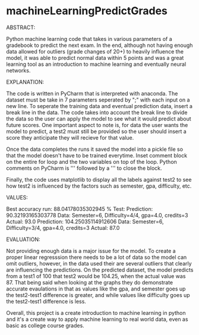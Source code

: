 # machineLearningPredictGrades

ABSTRACT:

Python machine learning code that takes in various parameters of a gradebook to predict the next exam. In the end, although not having enough data allowed for outliers (grade changes of 20+) to heavily influence the model, it was able to predict normal data within 5 points and was a great learning tool as an introduction to machine learning and eventually neural networks.

EXPLANATION:

The code is written in PyCharm that is interpreted with anaconda. The dataset must be take in 7 parameters seperated by ";" with each input on a new line. To seperate the training data and eventual prediction data, insert a break line in the data. The code takes into account the break line to divide the data so the user can apply the model to see what it would predict about future scores. One important aspect to note is, for data the user wants the model to predict, a test2 must still be provided so the user should insert a score they anticipate they will recieve for that value.

Once the data completes the runs it saved the model into a pickle file so that the model doesn't have to be trained everytime. Inset comment block on the entire for loop and the two variables on top of the loop. Python comments on PyCharm is ''' followed by a ''' to close the block.

Finally, the code uses matplotlib to display all the labels against test2 to see how test2 is influenced by the factors such as semester, gpa, difficulty, etc.

VALUES:

Best accuracy run:  88.04178035302945 %
Test: 
Prediction: 90.32193165303778      Data: Semester=6, Difficulty=4/4, gpa=4.0, credits=3      Actual: 93.0
Prediction: 104.25035114912606     Data: Semester=6, Difficulty=3/4, gpa=4.0, credits=3      Actual: 87.0


EVALUATION:

Not providing enough data is a major issue for the model. To create a proper linear regresssion there needs to be a lot of data so the model can omit outliers, however, in the data used their are several outliers that clearly are influencing the predictions. On the predicted dataset, the model predicts from a test1 of 100 that test2 would be 104.25, when the actual value was 87. That being said when looking at the graphs they do demonstrate accurate evaulations in that as values like the gpa, and semester goes up the test2-test1 difference is greater, and while values like difficulty goes up the test2-test1 difference is less.

Overall, this project is a create introduction to machine learning in python and it's a create way to apply machine learning to real world data, even as basic as college course grades.

